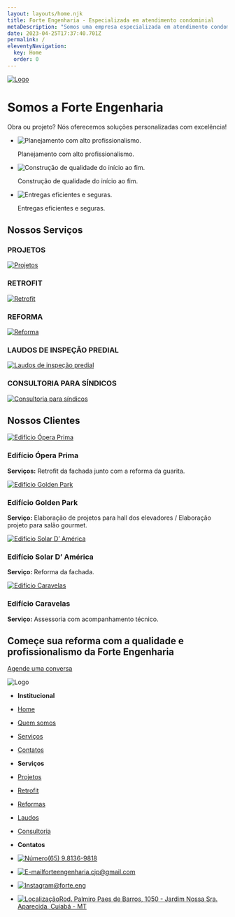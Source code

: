 ```yaml
---
layout: layouts/home.njk
title: Forte Engenharia - Especializada em atendimento condominial
metaDescription: "Somos uma empresa especializada em atendimento condominial"
date: 2023-04-25T17:37:40.701Z
permalink: /
eleventyNavigation:
  key: Home
  order: 0
---
```


[![Logo](/static/img/logo.svg)](/)

Somos a **Forte Engenharia**
============================

Obra ou projeto? Nós oferecemos soluções personalizadas com excelência!



*   ![Planejamento com alto profissionalismo.](/static/img/plan.svg)
    
    Planejamento com alto profissionalismo.
    
*   ![Construção de qualidade do início ao fim.](/static/img/verific.svg)
    
    Construção de qualidade do início ao fim.
    
*   ![Entregas eficientes e seguras.](/static/img/building.svg)
    
    Entregas eficientes e seguras.
    

**Nossos Serviços**
-------------------
### PROJETOS

[![Projetos](/static/img/projetos.png)](/services)

### RETROFIT

[![Retrofit](/static/img/retrofit.png)](/services)

### REFORMA

[![Reforma](/static/img/reforma.png)](/services)

### LAUDOS DE INSPEÇÃO PREDIAL

[![Laudos de inspeção predial](/static/img/laudos.png)](/services)

### CONSULTORIA PARA SÍNDICOS

[![Consultoria para síndicos](/static/img/consultoria.png)](/services)



**Nossos Clientes**
-------------------

[![Edifício Ópera Prima](/static/img/opera.png)](/services)

### **Edifício Ópera Prima**

**Serviços:** Retrofit da fachada junto com a reforma da guarita.

[![Edifício Golden Park](/static/img/golden.png)](/services)

### **Edifício Golden Park**

**Serviço:** Elaboração de projetos para hall dos elevadores / Elaboração projeto para salão gourmet.

[![Edifício Solar D’ América](/static/img/solar.png)](/services)

### **Edifício Solar D’ América**

**Serviço:** Reforma da fachada.

[![Edifício Caravelas](/static/img/caravelas.png)](/services)

### **Edifício Caravelas**

**Serviço:** Assessoria com acompanhamento técnico.

Começe sua **reforma** com a qualidade e profissionalismo da **Forte Engenharia**
---------------------------------------------------------------------------------

[Agende uma conversa](https://wa.me/5565981369818)

![Logo](/static/img/logo_rodape.svg)

*   **Institucional**
*   [Home](/)
*   [Quem somos](/about)
*   [Serviços](/services)
*   [Contatos](https://wa.me/5565981369818)

*   **Serviços**
*   [Projetos](/services)
*   [Retrofit](/services)
*   [Reformas](/services)
*   [Laudos](/services)
*   [Consultoria](/services)

*   **Contatos**
*   [![Número](/static/img/number.svg)(65) 9.8136-9818](https://wa.me/5565981369818)
*   [![E-mail](/static/img/email.svg)forteengenharia.cjp@gmail.com](forteengenharia.cjp@gmail.com)
*   [![Instagram](/static/img/insta.svg)@forte.eng](https://www.instagram.com/forte.eng/)
*   [![Localização](/static/img/localization.svg)Rod. Palmiro Paes de Barros, 1050 - Jardim Nossa Sra. Aparecida, Cuiabá - MT](https://goo.gl/maps/S7pAEAgh1g9uknu99?coh=178573&entry=tt)